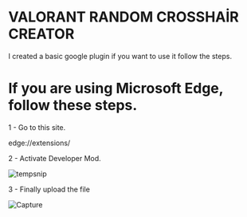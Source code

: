 # VALORANT RANDOM CROSSHAİR CREATOR

I created a basic google plugin if you want to use it follow the steps.


# If you are using Microsoft Edge, follow these steps.

1 - Go to this site.

edge://extensions/

2 - Activate Developer Mod.

![tempsnip](https://user-images.githubusercontent.com/84348985/177054373-aca4c4f1-05fa-4045-96c3-91beada5cebc.png)

3 - Finally upload the file

![Capture](https://user-images.githubusercontent.com/84348985/177054397-f145060a-8ad9-40fa-93cd-5060e07c8164.PNG)
